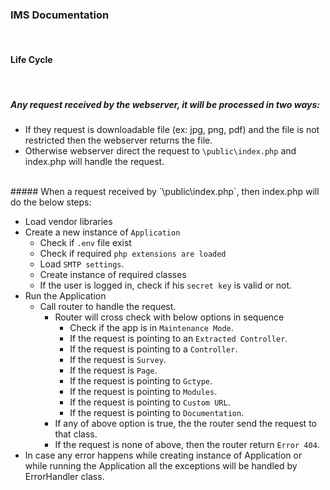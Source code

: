 
### IMS Documentation
<br>

#### Life Cycle

<br>

##### Any request received by the webserver, it will be processed in two ways:
- If they request is downloadable file (ex: jpg, png, pdf) and the file is not restricted then the webserver returns the file.
- Otherwise webserver direct the request to `\public\index.php` and index.php will handle the request.

<br>
##### When a request received by `\public\index.php`, then index.php will do the below steps:

- Load vendor libraries
- Create a new instance of `Application`
    - Check if `.env` file exist
    - Check if required `php extensions are loaded`
    - Load `SMTP settings`.
    - Create instance of required classes
    - If the user is logged in, check if his `secret key` is valid or not.
- Run the Application
    - Call router to handle the request.
        - Router will cross check with below options in sequence
            - Check if the app is in `Maintenance Mode`.
            - If the request is pointing to an `Extracted Controller`.
            - If the request is pointing to a `Controller`.
            - If the request is `Survey`.
            - If the request is `Page`.
            - If the request is pointing to `Gctype`.
            - If the request is pointing to `Modules`.
            - If the request is pointing to `Custom URL`.
            - If the request is pointing to `Documentation`.
        - If any of above option is true, the the router send the request to that class.
        - If the request is none of above, then the router return `Error 404`.
- In case any error happens while creating instance of Application or while running the Application all the exceptions will be handled by ErrorHandler class.

